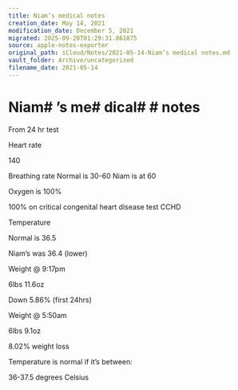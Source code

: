 ```yaml
---
title: Niam’s medical notes
creation_date: May 14, 2021
modification_date: December 5, 2021
migrated: 2025-09-20T01:29:31.861875
source: apple-notes-exporter
original_path: iCloud/Notes/2021-05-14-Niam’s medical notes.md
vault_folder: Archive/uncategorized
filename_date: 2021-05-14
---
```



# Niam# ’s me# dical#  # notes

From 24 hr test 

Heart rate 

140

Breathing rate
Normal is 30-60
Niam is at 60

Oxygen is 100%

100% on critical congenital heart disease test CCHD

Temperature 

Normal is 36.5

Niam’s was 36.4 (lower) 

Weight @ 9:17pm

6lbs 11.6oz

Down 5.86% (first 24hrs)

Weight @ 5:50am

6lbs 9.1oz

8.02% weight loss

Temperature is normal if it’s between:

36-37.5 degrees Celsius 

